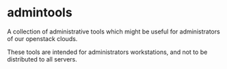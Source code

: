 # admintools
A collection of administrative tools which might be useful for administrators of
our openstack clouds.

These tools are intended for administrators workstations, and not to be
distributed to all servers.
